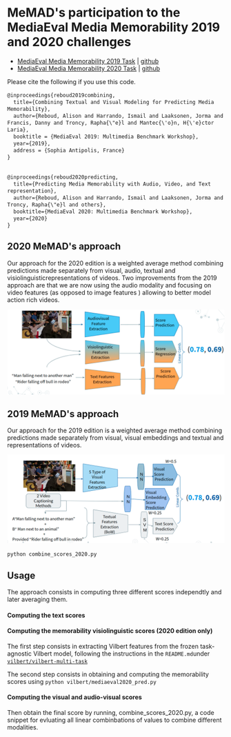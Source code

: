 # MeMAD's participation to the MediaEval Media Memorability 2019 and 2020 challenges

 - [MediaEval Media Memorability 2019 Task](http://www.multimediaeval.org/mediaeval2019/memorability/) | [github](https://github.com/multimediaeval/2019-Predicting-Media-Memorability-Task)
 - [MediaEval Media Memorability 2020 Task](https://multimediaeval.github.io/editions/2020/tasks/memorability/) | [github](https://github.com/multimediaeval/2020-Predicting-Media-Memorability-Task)

Please cite the following if you use this code.
```
@inproceedings{reboud2019combining,
  title={Combining Textual and Visual Modeling for Predicting Media Memorability},
  author={Reboud, Alison and Harrando, Ismail and Laaksonen, Jorma and Francis, Danny and Troncy, Rapha{\"e}l and Mantec{\'o}n, H{\'e}ctor Laria},
  booktitle = {MediaEval 2019: Multimedia Benchmark Workshop},
  year={2019},
  address = {Sophia Antipolis, France}
}


```


```
@inproceedings{reboud2020predicting,
  title={Predicting Media Memorability with Audio, Video, and Text representation},
  author={Reboud, Alison and Harrando, Ismail and Laaksonen, Jorma and Troncy, Rapha{\"e}l and others},
  booktitle={MediaEval 2020: Multimedia Benchmark Workshop},
  year={2020}
}
```
## 2020 MeMAD's approach

Our approach for the 2020 edition is a weighted average method combining predictions made separately from visual, audio, textual and visiolinguisticrepresentations of videos. Two improvements from the 2019 approach are that we are now using the audio modality and focusing on video features (as opposed to image features ) allowing to better model action rich videos.

![Model architecture](./images/2020_architecture.png)


## 2019 MeMAD's approach


Our approach for the 2019 edition is a weighted average method combining predictions made separately from visual, visual embeddings  and textual and representations of videos.

![Model architecture](./images/2019_architecture.png)


```
python combine_scores_2020.py
```

## Usage

The approach consists in computing three different scores independtly and later averaging them. 


#### Computing the text scores


#### Computing the memorability visiolinguistic scores (2020 edition only)

The first step consists in extracting Vilbert features from the frozen task-agnostic Vilbert model, following the instructions in the  `README.md`under 
[`vilbert/vilbert-multi-task`](./vilbert/vilbert-multi-task-master/)




The second step consists in obtaining  and computing the memorability scores using 
``` python vilbert/mediaeval2020_pred.py ```


#### Computing the visual and audio-visual scores






Then obtain the final score by running, combine_scores_2020.py, a code snippet for evluating all linear combinbations of values to combine different modalities.
